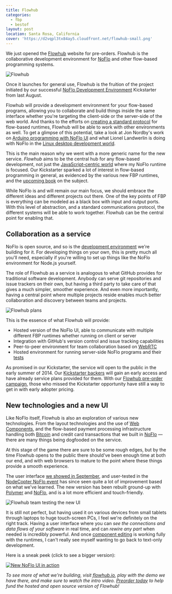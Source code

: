 ```yaml
---
title: Flowhub
categories:
  - fbp
  - bestof
layout: post
location: Santa Rosa, California
cover: 'https://d2vqpl3tx84ay5.cloudfront.net/flowhub-small.png'
---
```

We just opened the [Flowhub](http://flowhub.io/) website for pre-orders. Flowhub is the collaborative development environment for [NoFlo](http://noflojs.org/) and other flow-based programming systems.

![Flowhub](https://d2vqpl3tx84ay5.cloudfront.net/flowhub-small.png)

Once it launches for general use, Flowhub is the fruition of the project initiated by our successful [NoFlo Development Environment](http://www.kickstarter.com/projects/noflo/noflo-development-environment) Kickstarter from last August.

Flowhub will provide a development environment for your flow-based programs, allowing you to collaborate and build things inside the same interface whether you're targeting the client-side or the server-side of the web world. And thanks to the efforts on [creating a standard protocol](https://github.com/noflo/noflo/issues/107) for flow-based runtimes, Flowhub will be able to work with other environments as well. To get a glimpse of this potential, take a look at Jon Nordby's work on [Arduino programming with NoFlo UI](http://www.jonnor.com/2013/11/microflo-0-2-0-visual-arduino-programming/) and what Lionel Landwerlin is doing with NoFlo in the [Linux desktop development world](http://bergie.iki.fi/blog/noflo-and-gnome/).

This is the main reason why we went with a more generic name for the new service. *Flowhub* aims to be the central hub for any flow-based development, not just the [JavaScript-centric world](http://bergie.iki.fi/blog/the_universal_runtime/) where my NoFlo runtime is focused. Our Kickstarter sparked a lot of interest in flow-based programming in general, as evidenced by the various new FBP runtimes, and the [upcoming book](http://www.kickstarter.com/projects/1712125778/dataflow-and-reactive-programming-systems) on the subject.

While NoFlo is and will remain our main focus, we should embrace the different ideas and different projects out there. One of the key points of FBP is everything can be modeled as a black box with input and output ports. With this level of abstraction, and a standard communications protocol, the different systems will be able to work together. Flowhub can be the central point for enabling that.

## Collaboration as a service

NoFlo is open source, and so is the [development environment](https://github.com/noflo/noflo-ui) we're building for it. For developing things on your own, this is pretty much all you'll need, especially if you're willing to set up things like the NoFlo environment for Node.js yourself.

The role of Flowhub as a service is analogous to what GitHub provides for traditional software development. Anybody can serve git repositories and issue trackers on their own, but having a third party to take care of that gives a much simpler, smoother experience. And even more importantly, having a central point where multiple projects reside enables much better collaboration and discovery between teams and projects.

![Flowhub plans](https://d2vqpl3tx84ay5.cloudfront.net/flowhub-preorder-small.png)

This is the essence of what Flowhub will provide:

* Hosted version of the NoFlo UI, able to communicate with multiple different FBP runtimes whether running on client or server
* Integration with GitHub's version control and issue tracking capabilities
* Peer-to-peer environment for team collaboration based on [WebRTC](http://www.webrtc.org/)
* Hosted environment for running server-side NoFlo programs and their [tests](https://github.com/noflo/noflo-test)

As promised in our Kickstarter, the service will open to the public in the early summer of 2014. Our [Kickstarter backers](http://noflojs.org/kickstarter/) will gain an early access and have already service plans provided for them. With our [Flowhub pre-order campaign](http://flowhub.io/preorder/), those who missed the Kickstarter opportunity have still a way to get in with early adopter pricing.

## New technologies and a new UI

Like NoFlo itself, Flowhub is also an exploration of various new technologies. From the layout technologies and the use of [Web Components](http://www.w3.org/TR/components-intro/), and the flow-based payment processing infrastructure handling both [Bitcoin](http://bergie.iki.fi/blog/bitcoin-medium-of-exchange/) and credit card transactions that we built in [NoFlo](http://noflojs.org/) &mdash; there are many things being dogfooded on the service.

At this stage of the game there are sure to be some rough edges, but by the time Flowhub opens to the public there should've been enough time at both our end, and with web browsers to mature to the point where these things provide a smooth experience.

The user interface [we showed in September](http://bergie.iki.fi/blog/noflo-update/), and user-tested in the [NodeCopter NoFlo event](https://plus.google.com/events/cenb1vcbrv2k5tufkog73ped89k) has since seen quite a lot of improvement based on what we've learned. The new version has been rebuilt ground-up with [Polymer](http://www.polymer-project.org/) and [NoFlo](http://noflojs.org/), and is a lot more efficient and touch-friendly.

![Flowhub team testing the new UI](https://d2vqpl3tx84ay5.cloudfront.net/flowhub-team-small.jpg)

It is still not perfect, but having used it on various devices from small tablets through laptops to huge touch-screen PCs, I feel we're definitely on the right track. Having a user interface where you can *see the connections and data flows of your software* in real time, and can *rewire any part* when needed is incredibly powerful. And once [component editing](https://github.com/noflo/noflo-ui/issues/8) is working fully with the runtimes, I can't really see myself wanting to go back to text-only development.

Here is a sneak peek (click to see a bigger version):

[![New NoFlo UI in action](https://d2vqpl3tx84ay5.cloudfront.net/noflo-ui-photobooth-small.png)](https://d2vqpl3tx84ay5.cloudfront.net/noflo-ui-photobooth.jpg)

*To see more of what we're building, visit [flowhub.io](http://flowhub.io), play with the demo we have there, and make sure to watch the intro video. [Preorder today](http://flowhub.io/preorder/) to help fund the hosted and open source version of Flowhub!*
